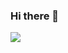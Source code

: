 ### Hi there 👋
<img src="https://capsule-render.vercel.app/api?type=waving&color=FFBF00&height=200&section=header&text=SOHEEGitHub&fontSize=80" />
